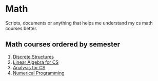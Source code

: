 # Math
Scripts, documents or anything that helps me understand my cs math courses better.


## Math courses ordered by semester

1. [Discrete Structures](github.com/RoW171/Math/blob/master/1%20Discrete%20Structures/DiscreteStructures.md)
2. [Linear Algebra for CS](github.com/RoW171/Math/blob/master/2%20Linear%20Algebra%20for%20CS/LinearAlgebra.md)
3. [Analysis for CS](github.com/RoW171/Math/blob/master/3%20Analysis%20for%20CS/Analysis.md)
4. [Numerical Programming](github.com/RoW171/Math/blob/master/4%20Numerical%20Programming/NumericalProgramming.md)



